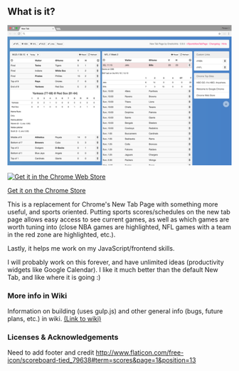 
[//]: #	"NOTE TO SELF: update this more regularly"

## What is it?
![Screenshot](./screenshots/2016_09_15_overview.png?raw=true)

[![Get it in the Chrome Web Store](https://developer.chrome.com/webstore/images/ChromeWebStore_BadgeWBorder_v2_206x58.png)](https://chrome.google.com/webstore/detail/sports-new-tab-page-beta/cbdhcjkifbkbckpoejnakoekiheijpei)

[Get it on the Chrome Store](https://chrome.google.com/webstore/detail/sports-new-tab-page-beta/cbdhcjkifbkbckpoejnakoekiheijpei)

This is a replacement for Chrome's New Tab Page with something more useful, and sports oriented. Putting sports scores/schedules on the new tab page allows easy access to see current games, as well as which games are worth tuning into (close NBA games are highlighted, NFL games with a team in the red zone are highlighted, etc.).

Lastly, it helps me work on my JavaScript/frontend skills.

I will probably work on this forever, and have unlimited ideas (productivity widgets like Google Calendar). I like it much better than the default New Tab, and like where it is going :)

### More info in Wiki 

Information on building (uses gulp.js) and other general info (bugs, future plans, etc.) in wiki. [(Link to wiki)](https://github.com/OneiricArts/CustomizeNewTab/wiki/)

### Licenses & Acknowledgements  

Need to add footer and credit http://www.flaticon.com/free-icon/scoreboard-tied_79638#term=scores&page=1&position=13
